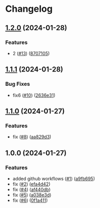 # Changelog

## [1.2.0](https://github.com/ryanhanks-bestow/__a_test/compare/v1.1.1...v1.2.0) (2024-01-28)


### Features

* 2 ([#13](https://github.com/ryanhanks-bestow/__a_test/issues/13)) ([8707105](https://github.com/ryanhanks-bestow/__a_test/commit/8707105a7651c334b9b5f1ea394bbd324317f6b9))

## [1.1.1](https://github.com/ryanhanks-bestow/__a_test/compare/v1.1.0...v1.1.1) (2024-01-28)


### Bug Fixes

* fix6 ([#10](https://github.com/ryanhanks-bestow/__a_test/issues/10)) ([2636e31](https://github.com/ryanhanks-bestow/__a_test/commit/2636e31d6f2142adc35b94bb3c838c99757a74a0))

## [1.1.0](https://github.com/ryanhanks-bestow/__a_test/compare/v1.0.0...v1.1.0) (2024-01-27)


### Features

* fix ([#8](https://github.com/ryanhanks-bestow/__a_test/issues/8)) ([aa829d3](https://github.com/ryanhanks-bestow/__a_test/commit/aa829d338a66cc64dbdd93398d321777f65308db))

## 1.0.0 (2024-01-27)


### Features

* added github workflows ([#1](https://github.com/ryanhanks-bestow/__a_test/issues/1)) ([a9fb695](https://github.com/ryanhanks-bestow/__a_test/commit/a9fb6955286862e77c9be7e420784c10a3a7098f))
* fix ([#2](https://github.com/ryanhanks-bestow/__a_test/issues/2)) ([efa4d42](https://github.com/ryanhanks-bestow/__a_test/commit/efa4d426920f334bf7e49a5395362ff74599b489))
* fix ([#4](https://github.com/ryanhanks-bestow/__a_test/issues/4)) ([af440db](https://github.com/ryanhanks-bestow/__a_test/commit/af440dbf3022d99c6734e81daf4f330820639591))
* fix ([#5](https://github.com/ryanhanks-bestow/__a_test/issues/5)) ([a038e3d](https://github.com/ryanhanks-bestow/__a_test/commit/a038e3d1bd238f790bd6a1a9d0bc511a531928e3))
* fix ([#6](https://github.com/ryanhanks-bestow/__a_test/issues/6)) ([0f1a411](https://github.com/ryanhanks-bestow/__a_test/commit/0f1a411bafdcd66ec5bb8ef765d1f55020ddcbf5))
